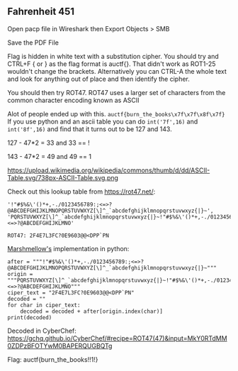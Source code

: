 Fahrenheit 451
--

Open pacp file in Wireshark then Export Objects > SMB

Save the PDF File

Flag is hidden in white text with a substitution cipher.
You should try and CTRL+F { or } as the flag format is auctf{}.
That didn't work as ROT1-25 wouldn't change the brackets.
Alternatively you can CTRL-A the whole text and look for anything out of place and then identify the cipher.

You should then try ROT47.
ROT47 uses a larger set of characters from the common character encoding known as ASCII

Alot of people ended up with this. ```auctf{burn_the_books\x7f\x7f\x8f\x7f}```
If you use python and an ascii table you can do ```int('7f',16)``` and ```int('8f',16)``` and find that it turns out to be 127 and 143.

127 - 47*2 = 33 and 33 == !

143 - 47*2 = 49 and 49 == 1

https://upload.wikimedia.org/wikipedia/commons/thumb/d/dd/ASCII-Table.svg/738px-ASCII-Table.svg.png

Check out this lookup table from https://rot47.net/: 
```
'!"#$%&\'()*+,-./0123456789:;<=>?@ABCDEFGHIJKLMNOPQRSTUVWXYZ[\]^_`abcdefghijklmnopqrstuvwxyz{|}~', 
'PQRSTUVWXYZ[\]^_`abcdefghijklmnopqrstuvwxyz{|}~!"#$%&\'()*+,-./0123456789:;<=>?@ABCDEFGHIJKLMNO'
```
```ROT47: 2F4E7L3FC?0E9603@@<DPP`PN```


[Marshmellow's](https://github.com/xiongnemo) implementation in python:

```
after = """!"#$%&\'()*+,-./0123456789:;<=>?@ABCDEFGHIJKLMNOPQRSTUVWXYZ[\]^_`abcdefghijklmnopqrstuvwxyz{|}~"""
origin = """PQRSTUVWXYZ[\]^_`abcdefghijklmnopqrstuvwxyz{|}~!"#$%&\'()*+,-./0123456789:;<=>?@ABCDEFGHIJKLMNO"""
ciper_text = "2F4E7L3FC?0E9603@@<DPP`PN"
decoded = ""
for char in ciper_text:
    decoded = decoded + after[origin.index(char)]
print(decoded)
```

Decoded in CyberChef: https://gchq.github.io/CyberChef/#recipe=ROT47(47)&input=MkY0RTdMM0ZDPzBFOTYwM0BAPERQUGBQTg


Flag: auctf{burn_the_books!!1!}
